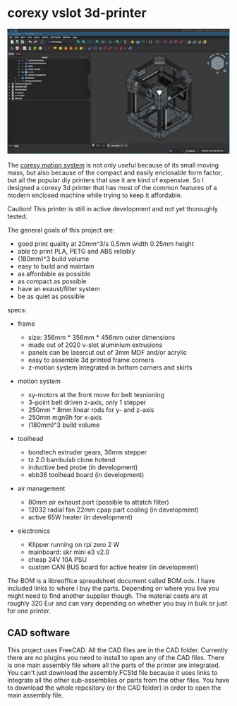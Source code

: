 # corexy vslot 3d-printer

![the printer](images/CAD.png)

The [corexy motion system](https://corexy.com/) is not only useful because of its small
moving mass, but also because of the compact and easily enclosable form factor,
but all the popular diy printers that use it are kind of expensive.
So I designed a corexy 3d printer that has most of the common features of a modern enclosed
machine while trying to keep it affordable.

Caution! This printer is still in active development and not yet thoroughly tested.

The general goals of this project are:
- good print quality at 20mm^3/s 0.5mm width 0.25mm height
- able to print PLA, PETG and ABS reliably
- (180mm)^3 build volume
- easy to build and maintain
- as affordable as possible
- as compact as possible
- have an exaust/filter system
- be as quiet as possible

specs:
- frame
    - size: 356mm * 356mm * 456mm outer dimensions
    - made out of 2020 v-slot aluminium extrusions
    - panels can be lasercut out of 3mm MDF and/or acrylic
    - easy to assemble 3d printed frame corners
    - z-motion system integrated in bottom corners and skirts

- motion system
    - xy-motors at the front move for belt tesnioning
    - 3-point belt driven z-axis, only 1 stepper
    - 250mm * 8mm linear rods for y- and z-axis
    - 250mm mgn9h for x-axis
    - (180mm)^3 build volume

- toolhead
    - bondtech extruder gears, 36mm stepper
    - tz 2.0 bambulab clone hotend
    - inductive bed probe                                   (in development)
    - ebb36 toolhead board                                  (in development)

- air management
    - 80mm air exhaust port (possible to attatch filter)
    - 12032 radial fan 22mm cpap part cooling               (in development)
    - active 65W heater                                     (in development)

- electronics
    - Klipper running on rpi zero 2 W
    - mainboard: skr mini e3 v2.0
    - cheap 24V 10A PSU
    - custom CAN BUS board for active heater                (in development)

The BOM is a libreoffice spreadsheet document called BOM.ods.
I have included links to where i buy the parts. Depending on where you live you might
need to find another supplier though. The material costs are at roughly 320 Eur and can vary
depending on whether you buy in bulk or just for one printer.

## CAD software
This project uses FreeCAD. All the CAD files are in the CAD folder.
Currently there are no plugins you need to install to open any of the CAD files.
There is one main assembly file where all the parts of the printer are integrated.
You can't just download the assembly.FCStd file because it uses links to integrate all the other
sub-assemblies or parts from the other files. You have to download the whole repository (or the CAD folder)
in order to open the main assembly file.
